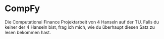 # CompFy

Die Computational Finance Projektarbeit von 4 Hanseln auf der TU. Falls du keiner der 4 Hanseln bist, frag ich mich, wie du überhaupt diesen Satz zu lesen bekommen hast.
